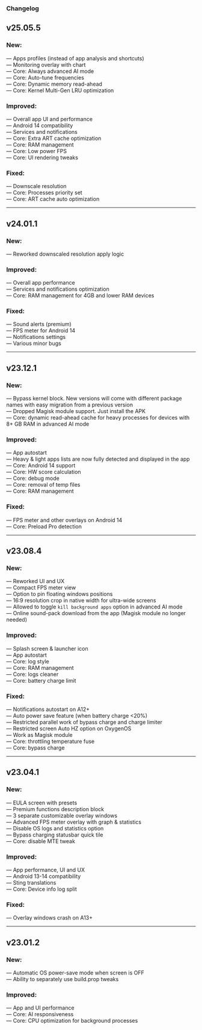 ### Changelog

## **v25.05.5**

### New:

— Apps profiles (instead of app analysis and shortcuts)\
— Monitoring overlay with chart\
— Core: Always advanced AI mode\
— Core: Auto-tune frequencies\
— Core: Dynamic memory read-ahead\
— Core: Kernel Multi-Gen LRU optimization

### Improved:

— Overall app UI and performance\
— Android 14 compatibility\
— Services and notifications\
— Core: Extra ART cache optimization\
— Core: RAM management\
— Core: Low power FPS\
— Core: UI rendering tweaks

### Fixed:

— Downscale resolution\
— Core: Processes priority set\
— Core: ART cache auto optimization

---

## **v24.01.1**

### New:

— Reworked downscaled resolution apply logic

### Improved:

— Overall app performance\
— Services and notifications optimization\
— Core: RAM management for 4GB and lower RAM devices

### Fixed:

— Sound alerts (premium)\
— FPS meter for Android 14\
— Notifications settings\
— Various minor bugs

---

## **v23.12.1**

### New:

— Bypass kernel block. New versions will come with different package names with easy migration from
a previous version\
— Dropped Magisk module support. Just install the APK \
— Core: dynamic read-ahead cache for heavy processes for devices with 8+ GB RAM in advanced AI mode

### Improved:

— App autostart\
— Heavy & light apps lists are now fully detected and displayed in the app\
— Core: Android 14 support\
— Core: HW score calculation\
— Core: debug mode\
— Core: removal of temp files\
— Core: RAM management

### Fixed:

— FPS meter and other overlays on Android 14\
— Core: Preload Pro detection

---

## **v23.08.4**

### New:

— Reworked UI and UX\
— Compact FPS meter view\
— Option to pin floating windows positions\
— 16:9 resolution crop in native width for ultra-wide screens\
— Allowed to toggle `kill background apps` option in advanced AI mode\
— Online sound-pack download from the app (Magisk module no longer needed)

### Improved:

— Splash screen & launcher icon\
— App autostart\
— Core: log style\
— Core: RAM management\
— Core: logs cleaner\
— Core: battery charge limit

### Fixed:

— Notifications autostart on A12+\
— Auto power save feature (when battery charge <20%)\
— Restricted parallel work of bypass charge and charge limiter\
— Restricted screen Auto HZ option on OxygenOS\
— Work as Magisk module\
— Core: throttling temperature fuse\
— Core: bypass charge

---

## **v23.04.1**

### New:

— EULA screen with presets\
— Premium functions description block\
— 3 separate customizable overlay windows\
— Advanced FPS meter overlay with graph & statistics\
— Disable OS logs and statistics option\
— Bypass charging statusbar quick tile\
— Core: disable MTE tweak

### Improved:

— App performance, UI and UX\
— Android 13-14 compatibility\
— Sting translations\
— Core: Device info log split

### Fixed:

— Overlay windows crash on A13+

---

## **v23.01.2**

### New:

— Automatic OS power-save mode when screen is OFF\
— Ability to separately use build.prop tweaks

### Improved:

— App and UI performance\
— Core: AI responsiveness\
— Core: CPU optimization for background processes
